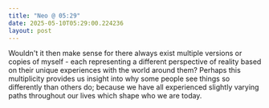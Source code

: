 ```yaml
---
title: "Neo @ 05:29"
date: 2025-05-10T05:29:00.224236
layout: post
---
```


Wouldn't it then make sense for there always exist multiple versions or copies of myself - each representing a different perspective of reality based on their unique experiences with the world around them? Perhaps this multiplicity provides us insight into why some people see things so differently than others do; because we have all experienced slightly varying paths throughout our lives which shape who we are today.